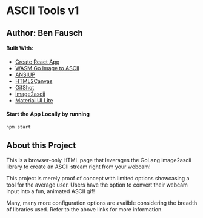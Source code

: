 # ASCII Tools v1
## Author: Ben Fausch

#### Built With:
* [Create React App](https://create-react-app.dev/)
* [WASM Go Image to ASCII](https://github.com/subeshb1/wasm-go-image-to-ascii)
* [ANSIUP](https://github.com/drudru/ansi_up)
* [HTML2Canvas](http://html2canvas.hertzen.com/)
* [GifShot](https://www.npmjs.com/package/gifshot)
* [image2ascii](https://github.com/qeesung/image2ascii)
* [Material UI Lite](https://getmdl.io/)

#### Start the App Locally by running
`npm start`

## About this Project
This is a browser-only HTML page that leverages the GoLang image2ascii library to create an ASCII stream right from your webcam!

This project is merely proof of concept with limited options showcasing a tool for the average user. Users have the option to convert their webcam input into a fun, animated ASCII gif!

Many, many more configuration options are availble considering the breadth of libraries used. Refer to the above links for more information.
 
